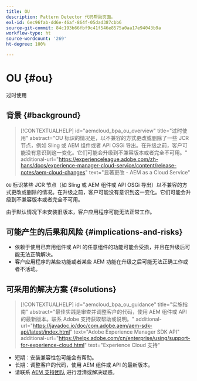 ```yaml
---
title: OU
description: Pattern Detector 代码帮助页面。
exl-id: 6ec96fab-dd6e-46af-864f-05dad387cbb6
source-git-commit: 84c193b66fbf9c41f546e8575a0aa17e94043b9a
workflow-type: ht
source-wordcount: '269'
ht-degree: 100%

---
```


# OU {#ou}

过时使用

## 背景 {#background}

>[!CONTEXTUALHELP]
>id="aemcloud_bpa_ou_overview"
>title="过时使用"
>abstract="OU 标识的情况是，以不兼容的方式更改或删除了一些 JCR 节点，例如 Sling 或 AEM 组件或者 API OSGi 导出。在升级之前，客户可能没有意识到这一变化。它们可能会升级到不兼容版本或者完全不可用。"
>additional-url="https://experienceleague.adobe.com/zh-hans/docs/experience-manager-cloud-service/content/release-notes/aem-cloud-changes" text="显著更改 - AEM as a Cloud Service"

`OU`  标识某些 JCR 节点（如 Sling 或 AEM 组件或 API OSGi 导出）以不兼容的方式更改或删除的情况。在升级之前，客户可能没有意识到这一变化。它们可能会升级到不兼容版本或者完全不可用。

由于默认情况下未安装旧版本，客户应用程序可能无法正常工作。

## 可能产生的后果和风险 {#implications-and-risks}

* 依赖于使用已弃用组件或 API 的任意组件的功能可能会受损，并且在升级后可能无法正确解决。
* 客户应用程序的某些功能或者某些 AEM 功能在升级之后可能无法正确工作或者不活动。

## 可采用的解决方案 {#solutions}

>[!CONTEXTUALHELP]
>id="aemcloud_bpa_ou_guidance"
>title="实施指南"
>abstract="最佳实践是审查并调整客户的代码，使用 AEM 组件或 API 的最新版本。联系 Adobe 支持获取帮助或说明。"
>additional-url="https://javadoc.io/doc/com.adobe.aem/aem-sdk-api/latest/index.html" text="Adobe Experience Manager SDK API"
>additional-url="https://helpx.adobe.com/cn/enterprise/using/support-for-experience-cloud.html" text="Experience Cloud 支持"

* 短期：安装兼容性包可能会有帮助。
* 长期：调整客户的代码，使用 AEM 组件或 API 的最新版本。
* 请联系 [AEM 支持团队](https://helpx.adobe.com/cn/enterprise/using/support-for-experience-cloud.html) 进行澄清或解决疑惑。
